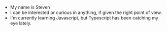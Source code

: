 - My name is Steven
- I can be interested or curious in anything, if given the right point of view. 
- I'm currently learning Javascript, but Typescript has been catching my eye lately.

<!---
Decedis/Decedis is a ✨ special ✨ repository because its `README.md` (this file) appears on your GitHub profile.
You can click the Preview link to take a look at your changes.
--->

